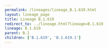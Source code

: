 ```yaml
---
permalink: /lineages/lineage_B.1.619.html
layout: lineage_page
title: Lineage B.1.619
redirect_to: ../lineage.html?lineage=B.1.619
lineage: B.1.619
parent: B.1
children: ['B.1.619', 'B.1.619.1']
---
```

